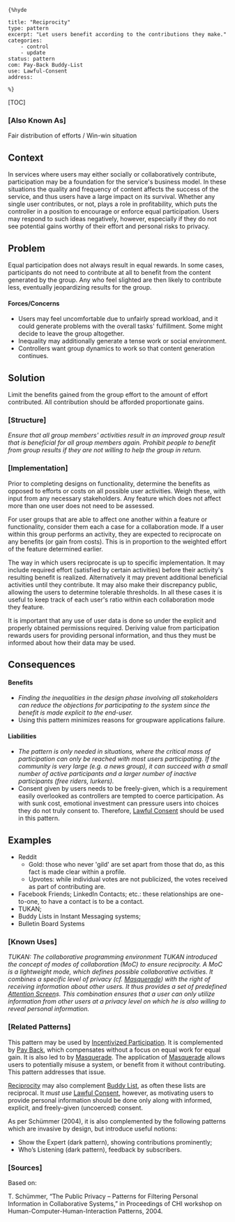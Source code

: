     {%hyde

    title: "Reciprocity"
    type: pattern
    excerpt: "Let users benefit according to the contributions they make."
    categories:
        - control
        - update
    status: pattern
    com: Pay-Back Buddy-List
    use: Lawful-Consent
    address:

    %}

[TOC]

### [Also Known As]
<!-- All other names the pattern is known by.-->

Fair distribution of efforts / Win-win situation

## Context
<!-- The situations in which the pattern may apply.-->

In services where users may either socially or collaboratively contribute, participation may be a foundation for the service's business model. In these situations the quality and frequency of content affects the success of the service, and thus users have a large impact on its survival. Whether any single user contributes, or not, plays a role in profitability, which puts the controller in a position to encourage or enforce equal participation. Users may respond to such ideas negatively, however, especially if they do not see potential gains worthy of their effort and personal risks to privacy.

## Problem
<!-- The problem a pattern addresses, including a list of forces describing why a problem might be difficult to solve.-->

Equal participation does not always result in equal rewards. In some cases, participants do not need to contribute at all to benefit from the content generated by the group. Any who feel slighted are then likely to contribute less, eventually jeopardizing results for the group.

#### Forces/Concerns
- Users may feel uncomfortable due to unfairly spread workload, and it could generate problems with the overall tasks' fulfillment. Some might decide to leave the group altogether.
- Inequality may additionally generate a tense work or social environment.
- Controllers want group dynamics to work so that content generation continues.

## Solution
<!-- A concise description of how the pattern addresses the problem.-->

Limit the benefits gained from the group effort to the amount of effort contributed. All contribution should be afforded proportionate gains.


### [Structure]
<!--A detailed specification of the structural aspects of the pattern. A class diagram if applicable.-->

_Ensure that all group members' activities result in an improved group result that is beneficial for all group members again. Prohibit people to benefit from group results if they are not willing to help the group in return._

### [Implementation]
<!--Guidelines for implementing the pattern; code fragments; suggested PETS; policy fragments.-->

Prior to completing designs on functionality, determine the benefits as opposed to efforts or costs on all possible user activities. Weigh these, with input from any necessary stakeholders. Any feature which does not affect more than one user does not need to be assessed.

For user groups that are able to affect one another within a feature or functionality, consider them each a case for a collaboration mode. If a user within this group performs an activity, they are expected to reciprocate on any benefits (or gain from costs). This is in proportion to the weighted effort of the feature determined earlier.

The way in which users reciprocate is up to specific implementation. It may include required effort (satisfied by certain activities) before their activity's resulting benefit is realized. Alternatively it may prevent additional beneficial activities until they contribute. It may also make their discrepancy public, allowing the users to determine tolerable thresholds. In all these cases it is useful to keep track of each user's ratio within each collaboration mode they feature.

It is important that any use of user data is done so under the explicit and properly obtained permissions required. Deriving value from participation rewards users for providing personal information, and thus they must be informed about how their data may be used.

## Consequences
<!--The advantages (benefits) and disadvantages (liabilities) of applying the pattern.-->

#### Benefits
- _Finding the inequalities in the design phase involving all stakeholders can reduce the objections for participating to the system since the benefit is made explicit to the end-user._
- Using this pattern minimizes reasons for groupware applications failure.

#### Liabilities
- _The pattern is only needed in situations, where the critical mass of participation can only be reached with most users participating. If the community is very large (e.g. a news group), it can succeed with a small number of active participants and a larger number of inactive participants (free riders, lurkers)._
- Consent given by users needs to be freely-given, which is a requirement easily overlooked as controllers are tempted to coerce participation. As with sunk cost, emotional investment can pressure users into choices they do not truly consent to. Therefore, [Lawful Consent](Lawful-Consent) should be used in this pattern.

<!--### [Constraints]-->
<!-- limitations as a consequence of applying the pattern.-->



## Examples
<!--Motivational example to see how the pattern is applied.-->

- Reddit
    - Gold: those who never 'gild' are set apart from those that do, as this fact is made clear within a profile.
    - Upvotes: while individual votes are not publicized, the votes received as part of contributing are.
- Facebook Friends; LinkedIn Contacts; etc.: these relationships are one-to-one, to have a contact is to be a contact.
- TUKAN;
- Buddy Lists in Instant Messaging systems;
- Bulletin Board Systems

### [Known Uses]
<!-- Pointers to various applications of the pattern.-->

_TUKAN: The collaborative programming environment TUKAN introduced the concept of modes of collaboration (MoC) to ensure reciprocity. A MoC is a lightweight mode, which defines possible collaborative activities. It combines a specific level of privacy (cf. [Masquerade](Masquerade)) with the right of receiving information about other users. It thus provides a set of predefined [Attention Screen](Attention-Screen)s. This combination ensures that a user can only utilize information from other users at a privacy level on which he is also willing to reveal personal information._

<!--## See Also-->
<!-- Any pointers to relevant information, not contained in the subfields below.-->



### [Related Patterns]
<!-- Supporting and conflicting patterns-->

This pattern may be used by [Incentivized Participation](Incentivized-Participation). It is complemented by [Pay Back](Pay-Back), which compensates without a focus on equal work for equal gain. It is also led to by [Masquerade](Masquerade). The application of [Masquerade](Masquerade) allows users to potentially misuse a system, or benefit from it without contributing. This pattern addresses that issue.

[Reciprocity](Reciprocity) may also complement [Buddy List](Buddy-List), as often these lists are reciprocal. It _must use_ [Lawful Consent](Lawful-Consent), however, as motivating users to provide personal information should be done only along with informed, explicit, and freely-given (uncoerced) consent.

As per Schümmer (2004), it is also complemented by the following patterns which are invasive by design, but introduce useful notions:

- Show the Expert (dark pattern), showing contributions prominently;
- Who’s Listening (dark pattern), feedback by subscribers.

### [Sources]
<!-- References to the original source of the pattern.-->

Based on:

T. Schümmer, “The Public Privacy – Patterns for Filtering Personal Information in Collaborative Systems,” in Proceedings of CHI workshop on Human-Computer-Human-Interaction Patterns, 2004.

<!--## General Comments-->
<!-- Separate discussion on the pattern.-->



<!--## Tags-->
<!-- User definable descriptors for additional correlation.-->




